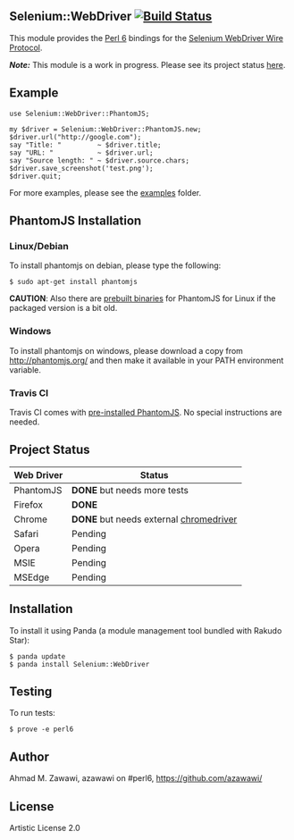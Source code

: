 ## Selenium::WebDriver [![Build Status](https://travis-ci.org/azawawi/perl6-selenium-webdriver.svg?branch=master)](https://travis-ci.org/azawawi/perl6-selenium-webdriver)

This module provides the [Perl 6](http://perl6.org) bindings for the [Selenium WebDriver Wire Protocol](https://code.google.com/p/selenium/wiki/JsonWireProtocol).

***Note:*** This module is a work in progress. Please see its project status [here](https://github.com/azawawi/perl6-selenium-webdriver/blob/master/README.md#project-status).

## Example

```Perl6
use Selenium::WebDriver::PhantomJS;

my $driver = Selenium::WebDriver::PhantomJS.new;
$driver.url("http://google.com");
say "Title: "         ~ $driver.title;
say "URL: "           ~ $driver.url;
say "Source length: " ~ $driver.source.chars;
$driver.save_screenshot('test.png');
$driver.quit;
```

For more examples, please see the [examples](examples) folder.

## PhantomJS Installation

### Linux/Debian

To install phantomjs on debian, please type the following:
```
$ sudo apt-get install phantomjs
```

**CAUTION**: Also there are [prebuilt binaries](
https://bitbucket.org/ariya/phantomjs/downloads) for PhantomJS for Linux if the packaged version is a bit old.

### Windows

To install phantomjs on windows, please download a copy from
http://phantomjs.org/ and then make it available in your PATH environment
variable.

### Travis CI

Travis CI comes with [pre-installed PhantomJS](
http://docs.travis-ci.com/user/gui-and-headless-browsers/#Using-PhantomJS).
No special instructions are needed.

## Project Status

| Web Driver    | Status        |
| ------------- | ------------- |
| PhantomJS     | **DONE** but needs more tests |
| Firefox       | **DONE** |
| Chrome        | **DONE** but needs external [chromedriver](https://sites.google.com/a/chromium.org/chromedriver/) |
| Safari        | Pending       |
| Opera         | Pending       |
| MSIE          | Pending       |
| MSEdge        | Pending       |

## Installation

To install it using Panda (a module management tool bundled with Rakudo Star):

```
$ panda update
$ panda install Selenium::WebDriver
```

## Testing

To run tests:

```
$ prove -e perl6
```

## Author

Ahmad M. Zawawi, azawawi on #perl6, https://github.com/azawawi/

## License

Artistic License 2.0
